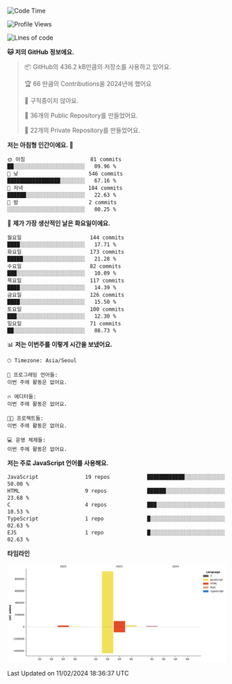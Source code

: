 <!--START_SECTION:waka-->
![Code Time](http://img.shields.io/badge/Code%20Time-44%20hrs%204%20mins-blue)

![Profile Views](http://img.shields.io/badge/Profile%20Views-4-blue)

![Lines of code](https://img.shields.io/badge/%EC%A0%80%EB%8A%94%20%EC%97%AC%ED%83%9C%EA%B9%8C%EC%A7%80%20-1.1%20million%20%EC%A4%84%EC%9D%98%20%EC%BD%94%EB%93%9C%EB%A5%BC%20%EC%9E%91%EC%84%B1%ED%96%88%EC%96%B4%EC%9A%94.-blue)

**🐱 저의 GitHub 정보에요.** 

> 📦 GitHub의 436.2 kB만큼의 저장소를 사용하고 있어요. 
 > 
> 🏆 66 만큼의 Contributions을 2024년에 했어요
 > 
> 🚫 구직중이지 않아요.
 > 
> 📜 36개의 Public Repository를 만들었어요. 
 > 
> 🔑 22개의 Private Repository를 만들었어요. 
 > 
**저는 아침형 인간이에요. 🐤** 

```text
🌞 아침                     81 commits          ██░░░░░░░░░░░░░░░░░░░░░░░   09.96 % 
🌆 낮　                     546 commits         █████████████████░░░░░░░░   67.16 % 
🌃 저녁                     184 commits         ██████░░░░░░░░░░░░░░░░░░░   22.63 % 
🌙 밤　                     2 commits           ░░░░░░░░░░░░░░░░░░░░░░░░░   00.25 % 
```
📅 **제가 가장 생산적인 날은 화요일이에요.** 

```text
월요일                      144 commits         ████░░░░░░░░░░░░░░░░░░░░░   17.71 % 
화요일                      173 commits         █████░░░░░░░░░░░░░░░░░░░░   21.28 % 
수요일                      82 commits          ███░░░░░░░░░░░░░░░░░░░░░░   10.09 % 
목요일                      117 commits         ████░░░░░░░░░░░░░░░░░░░░░   14.39 % 
금요일                      126 commits         ████░░░░░░░░░░░░░░░░░░░░░   15.50 % 
토요일                      100 commits         ███░░░░░░░░░░░░░░░░░░░░░░   12.30 % 
일요일                      71 commits          ██░░░░░░░░░░░░░░░░░░░░░░░   08.73 % 
```


📊 **저는 이번주를 이렇게 시간을 보냈어요.** 

```text
🕑︎ Timezone: Asia/Seoul

💬 프로그래밍 언어들: 
이번 주에 활동은 없어요.

🔥 에디터들: 
이번 주에 활동은 없어요.

🐱‍💻 프로젝트들: 
이번 주에 활동은 없어요.

💻 운영 체제들: 
이번 주에 활동은 없어요.
```

**저는 주로 JavaScript 언어를 사용해요.** 

```text
JavaScript               19 repos            ████████████░░░░░░░░░░░░░   50.00 % 
HTML                     9 repos             ██████░░░░░░░░░░░░░░░░░░░   23.68 % 
C                        4 repos             ███░░░░░░░░░░░░░░░░░░░░░░   10.53 % 
TypeScript               1 repo              █░░░░░░░░░░░░░░░░░░░░░░░░   02.63 % 
EJS                      1 repo              █░░░░░░░░░░░░░░░░░░░░░░░░   02.63 % 
```



**타임라인**

![Lines of Code chart](https://raw.githubusercontent.com/project-dy/project-dy/main/assets/bar_graph.png)


 Last Updated on 11/02/2024 18:36:37 UTC
<!--END_SECTION:waka-->
